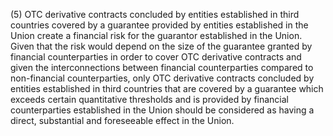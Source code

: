 (5) OTC derivative contracts concluded by entities established in third countries covered by a guarantee provided by entities established in the Union create a financial risk for the guarantor established in the Union. Given that the risk would depend on the size of the guarantee granted by financial counterparties in order to cover OTC derivative contracts and given the interconnections between financial counterparties compared to non-financial counterparties, only OTC derivative contracts concluded by entities established in third countries that are covered by a guarantee which exceeds certain quantitative thresholds and is provided by financial counterparties established in the Union should be considered as having a direct, substantial and foreseeable effect in the Union.